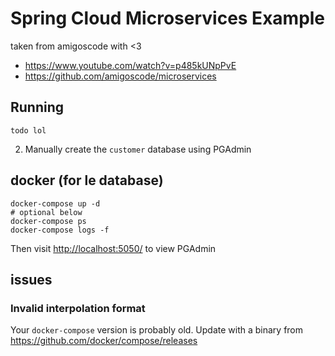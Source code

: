 # Spring Cloud Microservices Example

taken from amigoscode with <3

- <https://www.youtube.com/watch?v=p485kUNpPvE>
- <https://github.com/amigoscode/microservices>

## Running

    todo lol

2.  Manually create the `customer` database using PGAdmin

## docker (for le database)

    docker-compose up -d
    # optional below
    docker-compose ps
    docker-compose logs -f

Then visit <http://localhost:5050/> to view PGAdmin

## issues

### Invalid interpolation format

Your `docker-compose` version is probably old. Update with a binary from https://github.com/docker/compose/releases
